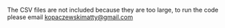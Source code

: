 The CSV files are not included because they are too large, to run the code please email kopaczewskimatty@gmail.com
